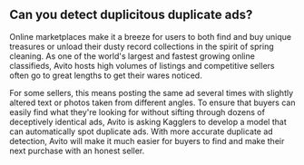 ## Can you detect duplicitous duplicate ads?

Online marketplaces make it a breeze for users to both find and buy unique treasures or unload their dusty record collections in the spirit of spring cleaning. 
As one of the world's largest and fastest growing online classifieds, 
Avito hosts high volumes of listings and competitive sellers often go to great lengths to get their wares noticed.


For some sellers, this means posting the same ad several times with slightly altered text or photos taken from different angles.
To ensure that buyers can easily find what they're looking for without sifting through dozens of deceptively identical ads, Avito is asking Kagglers to develop a model that can automatically spot duplicate ads.
With more accurate duplicate ad detection, Avito will make it much easier for buyers to find and make their next purchase with an honest seller.
